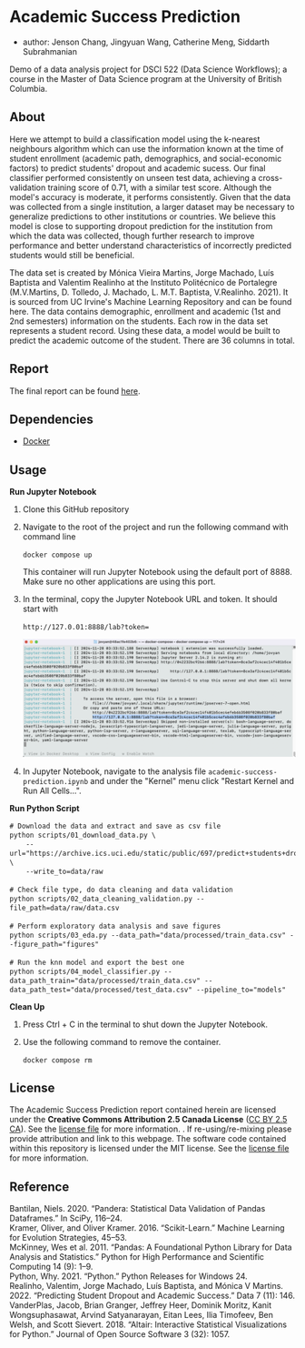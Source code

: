 # Academic Success Prediction
- author: Jenson Chang, Jingyuan Wang, Catherine Meng, Siddarth Subrahmanian

Demo of a data analysis project for DSCI 522 (Data Science Workflows); a course in the Master of Data Science program at the University of British Columbia.

## About
Here we attempt to build a classification model using the k-nearest neighbours algorithm which can use the information known at the time of student enrollment (academic path, demographics, and social-economic factors) to predict students' dropout and academic sucess. Our final classifier performed consistently on unseen test data, achieving a cross-validation training score of 0.71, with a similar test score. Although the model's accuracy is moderate, it performs consistently. Given that the data was collected from a single institution, a larger dataset may be necessary to generalize predictions to other institutions or countries. We believe this model is close to supporting dropout prediction for the institution from which the data was collected, though further research to improve performance and better understand characteristics of incorrectly predicted students would still be beneficial.

The data set is created by Mónica Vieira Martins, Jorge Machado, Luís Baptista and Valentim Realinho at the Instituto Politécnico de Portalegre (M.V.Martins, D. Tolledo, J. Machado, L. M.T. Baptista, V.Realinho. 2021). It is sourced from UC Irvine's Machine Learning Repository and can be found here. The data contains demographic, enrollment and academic (1st and 2nd semesters) information on the students. Each row in the data set represents a student record. Using these data, a model would be built to predict the academic outcome of the student. There are 36 columns in total.

## Report
The final report can be found [here](./notebook/academic-success-prediction.ipynb).

## Dependencies
- [Docker](https://www.docker.com/products/docker-desktop/)

## Usage
**Run Jupyter Notebook**

1. Clone this GitHub repository

2. Navigate to the root of the project and run the following command with command line

    `docker compose up`

    This container will run Jupyter Notebook using the default port of 8888. Make sure no other applications are using this port. 

3. In the terminal, copy the Jupyter Notebook URL and token. It should start with 

    `http://127.0.01:8888/lab?token=` 

    ![](img/jupyter-url-terminal.png)

4. In Jupyter Notebook, navigate to the analysis file `academic-success-prediction.ipynb` and under the "Kernel" menu click "Restart Kernel and Run All Cells...".

**Run Python Script**
```
# Download the data and extract and save as csv file
python scripts/01_download_data.py \
    --url="https://archive.ics.uci.edu/static/public/697/predict+students+dropout+and+academic+success.zip" \
    --write_to=data/raw

# Check file type, do data cleaning and data validation
python scripts/02_data_cleaning_validation.py --file_path=data/raw/data.csv

# Perform exploratory data analysis and save figures
python scripts/03_eda.py --data_path="data/processed/train_data.csv" --figure_path="figures"

# Run the knn model and export the best one
python scripts/04_model_classifier.py --data_path_train="data/processed/train_data.csv" --data_path_test="data/processed/test_data.csv" --pipeline_to="models"
```
**Clean Up**

1. Press Ctrl + C in the terminal to shut down the Jupyter Notebook. 

2. Use the following command to remove the container. 

    `docker compose rm`

## License
The Academic Success Prediction report contained herein are licensed under the **Creative Commons Attribution 2.5 Canada License** ([CC BY 2.5 CA](https://creativecommons.org/licenses/by/2.5/ca/)). See the [license file](./LICENSE.md) for more information. . If re-using/re-mixing please provide attribution and link to this webpage. The software code contained within this repository is licensed under the MIT license. See the [license file](./LICENSE.md) for more information.

## Reference
Bantilan, Niels. 2020. “Pandera: Statistical Data Validation of Pandas Dataframes.” In SciPy, 116–24.  
Kramer, Oliver, and Oliver Kramer. 2016. “Scikit-Learn.” Machine Learning for Evolution Strategies, 45–53.  
McKinney, Wes et al. 2011. “Pandas: A Foundational Python Library for Data Analysis and Statistics.” Python for High Performance and Scientific Computing 14 (9): 1–9.  
Python, Why. 2021. “Python.” Python Releases for Windows 24.  
Realinho, Valentim, Jorge Machado, Luı́s Baptista, and Mónica V Martins. 2022. “Predicting Student Dropout and Academic Success.” Data 7 (11): 146.  
VanderPlas, Jacob, Brian Granger, Jeffrey Heer, Dominik Moritz, Kanit Wongsuphasawat, Arvind Satyanarayan, Eitan Lees, Ilia Timofeev, Ben Welsh, and Scott Sievert. 2018. “Altair: Interactive Statistical Visualizations for Python.” Journal of Open Source Software 3 (32): 1057.
